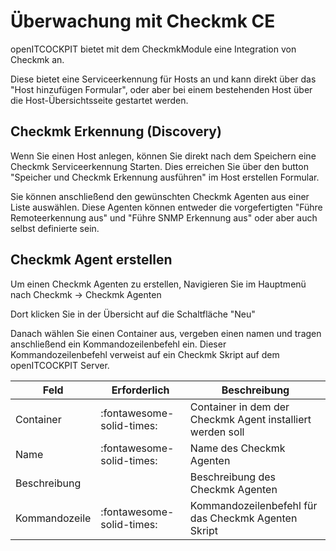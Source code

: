 # Überwachung mit Checkmk <span class="badge badge-primary badge-outlined" title="Community Edition">CE</span>

openITCOCKPIT bietet mit dem CheckmkModule eine Integration von Checkmk an.

Diese bietet eine Serviceerkennung für Hosts an und kann direkt über das "Host hinzufügen Formular", oder aber bei einem
bestehenden Host über die Host-Übersichtsseite gestartet werden.

## Checkmk Erkennung (Discovery)

Wenn Sie einen Host anlegen, können Sie direkt nach dem Speichern eine Checkmk Serviceerkennung Starten. Dies erreichen
Sie über den button "Speicher und Checkmk Erkennung ausführen" im Host erstellen Formular.

Sie können anschließend den gewünschten Checkmk Agenten aus einer Liste auswählen. Diese Agenten können entweder die
vorgefertigten "Führe Remoteerkennung aus" und "Führe SNMP Erkennung aus" oder aber auch selbst definierte sein.

## Checkmk Agent erstellen

Um einen Checkmk Agenten zu erstellen, Navigieren Sie im Hauptmenü nach Checkmk → Checkmk Agenten

Dort klicken Sie in der Übersicht auf die Schaltfläche "Neu"

Danach wählen Sie einen Container aus, vergeben einen namen und tragen anschließend ein Kommandozeilenbefehl ein. Dieser
Kommandozeilenbefehl verweist auf ein Checkmk Skript auf dem openITCOCKPIT Server.

| Feld | Erforderlich | Beschreibung |
|---|---|---|
| Container | :fontawesome-solid-times: | Container in dem der Checkmk Agent installiert werden soll |
| Name | :fontawesome-solid-times: | Name des Checkmk Agenten |
| Beschreibung |  | Beschreibung des Checkmk Agenten |
| Kommandozeile | :fontawesome-solid-times: | Kommandozeilenbefehl für das Checkmk Agenten Skript |